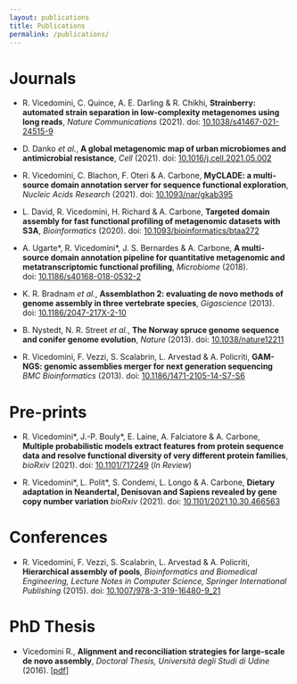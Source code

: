 ```yaml
---
layout: publications
title: Publications
permalink: /publications/
---
```


# Journals

- R. Vicedomini, C. Quince, A. E. Darling &amp; R. Chikhi,
**Strainberry: automated strain separation in low-complexity metagenomes using long reads**,
*Nature Communications* (2021). doi:&nbsp;[10.1038/s41467-021-24515-9](https://doi.org/10.1038/s41467-021-24515-9)

- D. Danko *et al.*,
**A global metagenomic map of urban microbiomes and antimicrobial resistance**,
*Cell* (2021). doi:&nbsp;[10.1016/j.cell.2021.05.002](https://doi.org/10.1016/j.cell.2021.05.002)

- R. Vicedomini, C. Blachon, F. Oteri &amp; A. Carbone,
**MyCLADE: a multi-source domain annotation server for sequence functional exploration**,
*Nucleic Acids Research* (2021). doi:&nbsp;[10.1093/nar/gkab395](https://doi.org/10.1093/nar/gkab395)

- L. David, R. Vicedomini, H. Richard &amp; A. Carbone,
**Targeted domain assembly for fast functional profiling of metagenomic datasets with S3A**,
*Bioinformatics* (2020). doi:&nbsp;[10.1093/bioinformatics/btaa272](https://doi.org/10.1093/bioinformatics/btaa272)

- A. Ugarte\*, R. Vicedomini\*, J. S. Bernardes &amp; A. Carbone,
**A multi-source domain annotation pipeline for quantitative metagenomic and metatranscriptomic functional profiling**,
*Microbiome* (2018). doi:&nbsp;[10.1186/s40168-018-0532-2](https://doi.org/10.1186/s40168-018-0532-2)

- K. R. Bradnam *et al.*,
**Assemblathon 2: evaluating de novo methods of genome assembly in three vertebrate species**,
*Gigascience* (2013). doi:&nbsp;[10.1186/2047-217X-2-10](https://doi.org/10.1186/2047-217X-2-10)

- B. Nystedt, N. R. Street *et al.*,
**The Norway spruce genome sequence and conifer genome evolution**,
*Nature* (2013). doi:&nbsp;[10.1038/nature12211](https://doi.org/10.1038/nature12211)

- R. Vicedomini, F. Vezzi, S. Scalabrin, L. Arvestad &amp; A. Policriti,
**GAM-NGS: genomic assemblies merger for next generation sequencing**
*BMC Bioinformatics* (2013). doi:&nbsp;[10.1186/1471-2105-14-S7-S6](https://doi.org/10.1186/1471-2105-14-S7-S6)


# Pre-prints

- R. Vicedomini\*, J.-P. Bouly\*, E. Laine, A. Falciatore &amp; A. Carbone,
**Multiple probabilistic models extract features from protein sequence data and resolve functional diversity of very different protein families**,
*bioRxiv* (2021). doi:&nbsp;[10.1101/717249](https://doi.org/10.1101/717249) (*In Review*)

- R. Vicedomini\*, L. Polit\*, S. Condemi, L. Longo &amp; A. Carbone,
**Dietary adaptation in Neandertal, Denisovan and Sapiens revealed by gene copy number variation**
*bioRxiv* (2021). doi:&nbsp;[10.1101/2021.10.30.466563](https://doi.org/10.1101/2021.10.30.466563)


# Conferences

- R. Vicedomini, F. Vezzi, S. Scalabrin, L. Arvestad &amp; A. Policriti,
**Hierarchical assembly of pools**,
*Bioinformatics and Biomedical Engineering, Lecture Notes in Computer Science, Springer International Publishing* (2015). doi:&nbsp;[10.1007/978-3-319-16480-9_21](https://doi.org/10.1007/978-3-319-16480-9_21)


# PhD Thesis

- Vicedomini R.,
**Alignment and reconciliation strategies for large-scale de novo assembly**,
*Doctoral Thesis, Università degli Studi di Udine* (2016). [[pdf](https://air.uniud.it/bitstream/11390/1132931/1/10990_684_thesis_final_pdfa.pdf)]
